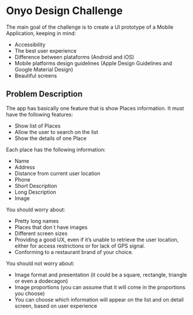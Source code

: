 # Onyo Design Challenge #

The main goal of the challenge is to create a UI prototype of a Mobile Application, keeping in mind:
* Accessibility
* The best user experience
* Difference between plataforms (Android and iOS)
* Mobile platforms design guidelines (Apple Design Guidelines and Google Material Design)
* Beautiful screens 

## Problem Description ##

The app has basically one feature that is show Places information.
It must have the following features:
* Show list of Places
* Allow the user to search on the list
* Show the details of one Place

Each place has the following information:
* Name
* Address
* Distance from current user location
* Phone
* Short Description
* Long Description
* Image

You should worry about:
* Pretty long names
* Places that don`t have images
* Different screen sizes
* Providing a good UX, even if it’s unable to retrieve the user location, either for access restrictions or for lack of GPS signal.
* Conforming to a restaurant brand of your choice.

You should not worry about:
* Image format and presentation (it could be a square, rectangle, triangle or even a dodecagon)
* Image proportions (you can assume that it will come in the proportions you choose)
* You can choose which information will appear on the list and on detail screen, based on user experience
